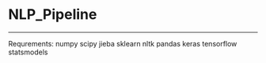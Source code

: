 # NLP_Pipeline

---
Requrements:
numpy
scipy
jieba
sklearn
nltk
pandas
keras
tensorflow
statsmodels
